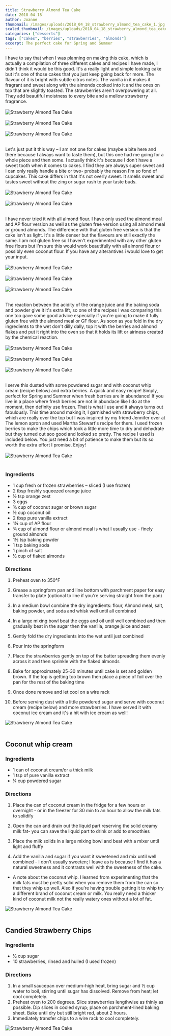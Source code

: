 ```yaml
---
title: Strawberry Almond Tea Cake
date: 2018-04-18
author: Joanne
thumbnail: /images/uploads/2018_04_18_strawberry_almond_tea_cake_1.jpg
scaled_thumbnail: /images/uploads/2018_04_18_strawberry_almond_tea_cake_0.jpg
categories: ["desserts"]
tags: ["cakes", "berries", "strawberries", "almonds"]
excerpt: The perfect cake for Spring and Summer
---
```

I have to say that when I was planning on making this cake, which is actually a compilation of three different cakes and recipes I have made, I didn't think it would be this good.  It's a really light and simple looking cake but it's one of those cakes that you just keep going back for more. The flavour of it is bright with subtle citrus notes. The vanilla in it makes it fragrant and sweet along with the almonds cooked into it and the ones on top that are slightly toasted. The strawberries aren't overpowering at all. They add beautiful moistness to every bite and a mellow strawberry fragrance.
<br>
<br>
![Strawberry Almond Tea Cake](/images/uploads/2018_04_18_strawberry_almond_tea_cake_2.jpg)
<br>
<br>
![Strawberry Almond Tea Cake](/images/uploads/2018_04_18_strawberry_almond_tea_cake_4.jpg)
<br>
<br>
![Strawberry Almond Tea Cake](/images/uploads/2018_04_18_strawberry_almond_tea_cake_3.jpg)
<br>
<br>

Let's just put it this way – I am not one for cakes (maybe a bite here and there because I always want to taste them), but this one had me going for a whole piece and then some.  I actually think it's because I don't have a sweet tooth when it comes to cakes.  I find they are always super sweet and I can only really handle a bite or two- probably the reason I'm so fond of cupcakes. This cake differs in that it's not overly sweet. It smells sweet and tastes sweet without the zing or sugar rush to your taste buds.
</br>
</br>
![Strawberry Almond Tea Cake](/images/uploads/2018_04_18_strawberry_almond_tea_cake_5.jpg)
</br>
</br>
![Strawberry Almond Tea Cake](/images/uploads/2018_04_18_strawberry_almond_tea_cake_6.jpg)
</br>
</br>

I have never tried it with all almond flour. I have only used the almond meal and AP flour version as well as the gluten free version using all almond meal or ground almonds.  The difference with that gluten free version is that the cake isn't as light.  It's a little denser but the flavours are still exactly the same.  I am not gluten free so I haven't experimented with any other gluten free flours but I'm sure this would work beautifully with all almond flour or possibly even coconut flour. If you have any alterantives i would love to get your input. 
</br>
</br>
![Strawberry Almond Tea Cake](/images/uploads/2018_04_18_strawberry_almond_tea_cake_7.jpg)
</br>
</br>
![Strawberry Almond Tea Cake](/images/uploads/2018_04_18_strawberry_almond_tea_cake_8.jpg)
</br>
</br>
![Strawberry Almond Tea Cake](/images/uploads/2018_04_18_strawberry_almond_tea_cake_9.jpg)
</br>
</br>

The reaction between the acidity of the orange juice and the baking soda and powder give it it's extra lift, so one of the recipes I was comparing this one too gave some good advice especially if you're going to make it fully gluten free with the almond meal or GF flour. As soon as you fold in the dry ingredients to the wet don't dilly dally, top it with the berries and almond flakes and put it right into the oven so that it holds its lift or airiness created by the chemical reaction.
</br>
</br>
![Strawberry Almond Tea Cake](/images/uploads/2018_04_18_strawberry_almond_tea_cake_10.jpg)
</br>
</br>
![Strawberry Almond Tea Cake](/images/uploads/2018_04_18_strawberry_almond_tea_cake_11.jpg)
</br>
</br>
![Strawberry Almond Tea Cake](/images/uploads/2018_04_18_strawberry_almond_tea_cake_12.jpg)
</br>
</br>

I serve this dusted with some powdered sugar and with coconut whip cream (recipe below) and extra berries. A quick and easy recipe! Simply, perfect for Spring and Summer when fresh berries are in abundance! If you live in a place where fresh berries are not in abundace like I do at the moment, then definity use frozen. That is what I use and it always turns out fabulously. This time around making it, I garnished with strawberry chips, which are really over the top but I was inspired by my friend Jennifer over at The lemon apron and used Martha Stewart's recipe for them. I used frozen berries to make the chips which took a little more time to dry and dehydrate but they turned out soo good and looked so pretty. The recipe I used is included below. You just need a bit of patience to make them but its so worth the extra effort I promise. Enjoy!
</br>
</br>
![Strawberry Almond Tea Cake](/images/uploads/2018_04_18_strawberry_almond_tea_cake_13.jpg)
</br>
</br>

### Ingredients

* 1 cup fresh or frozen strawberries – sliced (I use frozen)
* 2 tbsp freshly squeezed orange juice
* &frac12; tsp orange zest
* 3 eggs
* &frac34; cup of coconut sugar or brown sugar
* &frac12; cup coconut oil
* 2 tbsp pure vanilla extract
* 1&frac14; cup of AP flour
* &frac34; cup of almond flour or almond meal is what I usually use - finely ground almonds
* 1&frac12; tsp baking powder
* 1 tsp baking soda
* 1 pinch of salt
* &frac12; cup of flaked almonds


### Directions
1. Preheat oven to 350&deg;F

1. Grease a springform pan and line bottom with parchment paper for easy transfer to plate (optional to line if you're serving straight from the pan)

1. In a medium bowl combine the dry ingredients: flour, Almond meal, salt, baking powder, and soda and whisk well until all combined

1. In a large mixing bowl beat the eggs and oil until well combined and then gradually beat in the sugar then the vanilla, orange juice and zest

1. Gently fold the dry ingredients into the wet until just combined

1. Pour into the springform

1. Place the strawberries gently on top of the batter spreading them evenly across it and then sprinkle​ with the flaked almonds

1. Bake for approximately 25-30 minutes until cake is set and golden brown. If the top is getting too brown then place a piece of foil over the pan for the rest of the baking time

1. Once done remove and let cool on a wire rack

1. Before serving dust with a little powdered sugar and serve with coconut cream (recipe below) and more strawberries. I have served it with coconut ice cream and it's a hit with ice cream as well!  

![Strawberry Almond Tea Cake](/images/uploads/2018_04_18_strawberry_almond_tea_cake_14.jpg)
</br>
</br>

## Coconut whip cream

### Ingredients
* 1 can of coconut cream/or a thick milk
* 1 tsp of pure vanilla extract
* &frac14; cup powdered sugar

### Directions

1. Place the can of coconut cream in the fridge for a few hours or overnight - or in the freezer for 30 min to an hour to allow the milk fats to solidify

1. Open the can and drain out the liquid part reserving the solid creamy milk fat- you can save the liquid part to drink or add to smoothies

1. Place the milk solids in a large mixing bowl and beat with a mixer until light and fluffy

1. Add the vanilla and sugar if you want it sweetened and
mix until well combined - I don't usually sweeten; I leave as is because I find it has a natural sweetness and it contrasts well with the sweetness of the cake.

*  A note about the coconut whip. I learned from experimenting that the milk fats must be pretty solid when you remove them from the can so that they whip up well. Also if you're having trouble getting it to whip try a different brand of coconut cream or milk.  You really need a thicker kind of coconut milk not the really watery ones without a lot of fat.  

![Strawberry Almond Tea Cake](/images/uploads/2018_04_18_strawberry_almond_tea_cake_15.jpg)
</br>
</br>

## Candied Strawberry Chips 

### Ingredients

* &frac12; cup sugar
* 10 strawberries, rinsed and hulled (I used frozen)

### Directions
1. In a small saucepan over medium-high heat, bring sugar and &frac12; cup water to boil, stirring until sugar has dissolved. Remove from heat; let cool completely.
1. Preheat oven to 200 degrees. Slice strawberries lengthwise as thinly as possible. Dip slices in cooled syrup; place on parchment-lined baking sheet. Bake until dry but still bright red, about 2 hours.
1. Immediately transfer chips to a wire rack to cool completely.  

![Strawberry Almond Tea Cake](/images/uploads/2018_04_18_strawberry_almond_tea_cake_16.jpg)
